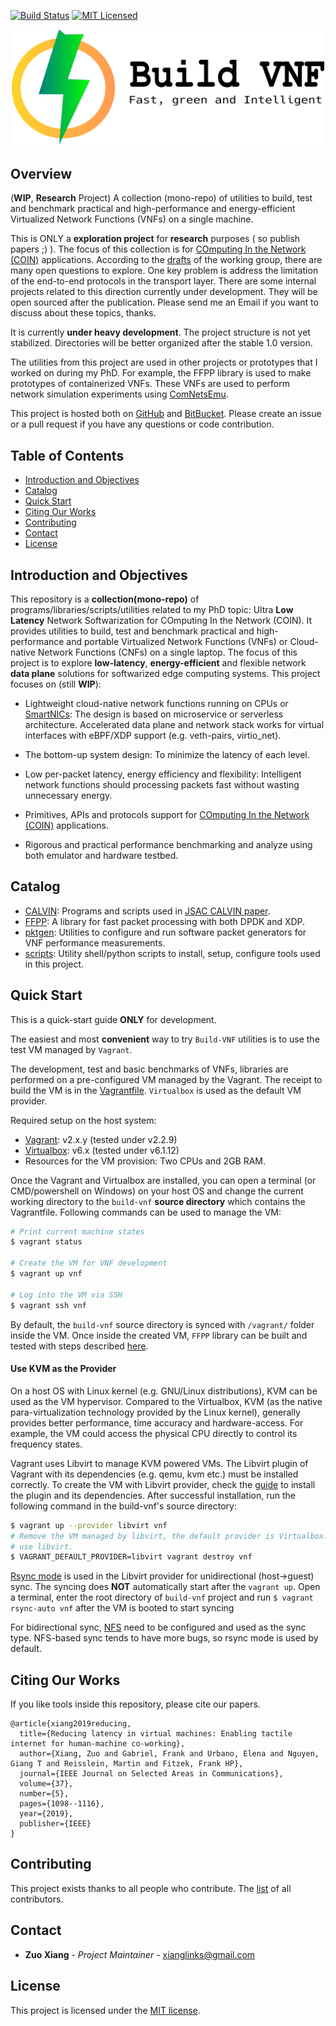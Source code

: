 [![Build Status](https://travis-ci.com/stevelorenz/build-vnf.svg?branch=master)](https://travis-ci.com/stevelorenz/build-vnf)
[![MIT Licensed](https://img.shields.io/github/license/stevelorenz/build-vnf)](https://github.com/stevelorenz/build-vnf/blob/master/LICENSE)


<p align="center">
<img alt="Build-VNF" src="https://github.com/stevelorenz/build-vnf/raw/master/logo/logo_horizontal.png" width="500">
</p>


## Overview

(**WIP**, **Research** Project) A collection (mono-repo) of utilities to build, test and benchmark practical and high-performance and energy-efficient Virtualized Network
Functions (VNFs) on a single machine.

This is ONLY a **exploration project** for **research** purposes ( so publish papers ;) ).
The focus of this collection is for [COmputing In the Network (COIN)](https://datatracker.ietf.org/rg/coinrg/about/) applications.
According to the [drafts](https://datatracker.ietf.org/rg/coinrg/documents/) of the working group, there are many open questions to explore.
One key problem is address the limitation of the end-to-end protocols in the transport layer.
There are some internal projects related to this direction currently under development.
They will be open sourced after the publication.
Please send me an Email if you want to discuss about these topics, thanks.

It is currently **under heavy development**.
The project structure is not yet stabilized.
Directories will be better organized after the stable 1.0 version.

The utilities from this project are used in other projects or prototypes that I worked on during my PhD.
For example, the FFPP library is used to make prototypes of containerized VNFs.
These VNFs are used to perform network simulation experiments using [ComNetsEmu](https://github.com/stevelorenz/comnetsemu).

This project is hosted both on [GitHub](https://github.com/stevelorenz/build-vnf) and [BitBucket](https://bitbucket.org/comnets/build-vnf/src/master/). 
Please create an issue or a pull request if you have any questions or code contribution.


## Table of Contents

*   [Introduction and Objectives](#introduction-and-objectives)
*   [Catalog](#catalog)
*   [Quick Start](#quick-start)
*   [Citing Our Works](#citing-our-works)
*   [Contributing](#contributing)
*   [Contact](#contact)
*   [License](#license)


## Introduction and Objectives

This repository is a **collection(mono-repo)** of programs/libraries/scripts/utilities related to my PhD topic: Ultra **Low Latency** Network Softwarization for COmputing In the Network (COIN).
It provides utilities to build, test and benchmark practical and high-performance and portable Virtualized Network Functions (VNFs) or Cloud-native Network Functions
(CNFs) on a single laptop.
The focus of this project is to explore **low-latency**, **energy-efficient** and flexible network **data plane** solutions for softwarized edge computing systems.
This project focuses on (still **WIP**):

-  Lightweight cloud-native network functions running on CPUs or [SmartNICs](https://www.mellanox.com/products/smartnic): The design is based on microservice or
   serverless architecture. Accelerated data plane and network stack works for virtual interfaces with eBPF/XDP support (e.g. veth-pairs, virtio\_net).

-  The bottom-up system design: To minimize the latency of each level.

-  Low per-packet latency, energy efficiency and flexibility: Intelligent network functions should processing packets fast without wasting unnecessary energy.

-  Primitives, APIs and protocols support for [COmputing In the Network (COIN)](https://datatracker.ietf.org/rg/coinrg/about/) applications.

-  Rigorous and practical performance benchmarking and analyze using both emulator and hardware testbed.


## Catalog

-   [CALVIN](./CALVIN/): Programs and scripts used in [JSAC CALVIN paper](https://ieeexplore.ieee.org/abstract/document/8672612).
-   [FFPP](./ffpp/): A library for fast packet processing with both DPDK and XDP.
-   [pktgen](./pktgen/):  Utilities to configure and run software packet generators for VNF performance measurements.
-   [scripts](./scripts/): Utility shell/python scripts to install, setup, configure tools used in this project.


## Quick Start

This is a quick-start guide **ONLY** for development.

The easiest and most **convenient** way to try `Build-VNF` utilities is to use the test VM managed by `Vagrant`.

The development, test and basic benchmarks of VNFs, libraries are performed on a pre-configured VM managed by the Vagrant.
The receipt to build the VM is in the [Vagrantfile](./Vagrantfile).
`Virtualbox` is used as the default VM provider.

Required setup on the host system:

-   [Vagrant](https://www.vagrantup.com/downloads.html): v2.x.y (tested under v2.2.9)
-   [Virtualbox](https://www.virtualbox.org/wiki/Downloads): v6.x (tested under v6.1.12)
-   Resources for the VM provision: Two CPUs and 2GB RAM.

Once the Vagrant and Virtualbox are installed, you can open a terminal (or CMD/powershell on Windows) on your host OS and change the current working directory to the
`build-vnf` **source directory** which contains the Vagrantfile.
Following commands can be used to manage the VM:

```bash
# Print current machine states
$ vagrant status

# Create the VM for VNF development
$ vagrant up vnf

# Log into the VM via SSH
$ vagrant ssh vnf
```
By default, the `build-vnf` source directory is synced with `/vagrant/` folder inside the VM.
Once inside the created VM, `FFPP` library can be built and tested with steps described [here](./ffpp/README.md).

#### Use KVM as the Provider

On a host OS with Linux kernel (e.g. GNU/Linux distributions), KVM can be used as the VM hypervisor.
Compared to the Virtualbox, KVM (as the native para-virtualization technology provided by the Linux kernel), generally provides better performance, time accuracy and
hardware-access.
For example, the VM could access the physical CPU directly to control its frequency states.

Vagrant uses Libvirt to manage KVM powered VMs. The Libvirt plugin of Vagrant with its dependencies (e.g. qemu, kvm etc.) must be installed correctly.
To create the VM with Libvirt provider, check the [guide](https://github.com/vagrant-libvirt/vagrant-libvirt#installation) to install the plugin and its dependencies.
After successful installation, run the following command in the build-vnf's source directory:

```bash
$ vagrant up --provider libvirt vnf
# Remove the VM managed by libvirt, the default provider is Virtualbox. Use VAGRANT_DEFAULT_PROVIDER to force vagrant to
# use libvirt.
$ VAGRANT_DEFAULT_PROVIDER=libvirt vagrant destroy vnf
```

[Rsync mode](https://www.vagrantup.com/docs/synced-folders/rsync.html) is used in the Libvirt provider for unidirectional (host->guest) sync. 
The syncing does **NOT** automatically start after the `vagrant up`.
Open a terminal, enter the root directory of `build-vnf` project and run `$ vagrant rsync-auto vnf` after the VM  is booted to start syncing

For bidirectional sync, [NFS](https://www.vagrantup.com/docs/synced-folders/nfs.html) need to be configured and used as the sync type.
NFS-based sync tends to have more bugs, so rsync mode is used by default.


## Citing Our Works

If you like tools inside this repository, please cite our papers.

```
@article{xiang2019reducing,
  title={Reducing latency in virtual machines: Enabling tactile internet for human-machine co-working},
  author={Xiang, Zuo and Gabriel, Frank and Urbano, Elena and Nguyen, Giang T and Reisslein, Martin and Fitzek, Frank HP},
  journal={IEEE Journal on Selected Areas in Communications},
  volume={37},
  number={5},
  pages={1098--1116},
  year={2019},
  publisher={IEEE}
}
```


## Contributing

This project exists thanks to all people who contribute.
The [list](./CONTRIBUTORS) of all contributors.


## Contact

* **Zuo Xiang** - *Project Maintainer* - xianglinks@gmail.com


## License

This project is licensed under the [MIT license](./LICENSE).
